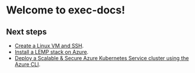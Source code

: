 # Welcome to exec-docs!

## Next steps

- [Create a Linux VM and SSH](./CreateLinuxVMAndSSH/README.md).
- [Install a LEMP stack on Azure](./CreateLinuxVMLAMP/README.md).
- [Deploy a Scalable & Secure Azure Kubernetes Service cluster using the Azure CLI](./CreateAKSDeployment/README.md).
